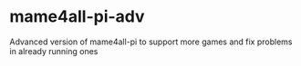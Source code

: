 mame4all-pi-adv
===============

Advanced version of mame4all-pi to support more games and fix problems in already running ones
